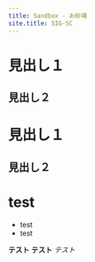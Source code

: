```yaml
---
title: Sandbox - お砂場
site.title: SIG-SC
---
```


# 見出し１
## 見出し２
# 見出し１
## 見出し２

# test
* test
* test



**テスト**
**テスト**
*テスト*

